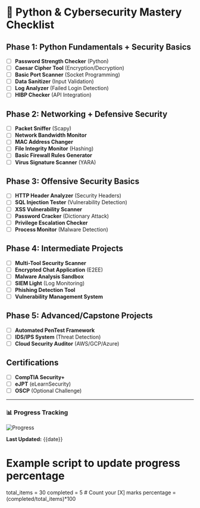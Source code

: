 # 🚀 Python & Cybersecurity Mastery Checklist

## Phase 1: Python Fundamentals + Security Basics
- [ ] **Password Strength Checker** (Python)
- [ ] **Caesar Cipher Tool** (Encryption/Decryption)
- [ ] **Basic Port Scanner** (Socket Programming)
- [ ] **Data Sanitizer** (Input Validation)
- [ ] **Log Analyzer** (Failed Login Detection)
- [ ] **HIBP Checker** (API Integration)

## Phase 2: Networking + Defensive Security
- [ ] **Packet Sniffer** (Scapy)
- [ ] **Network Bandwidth Monitor**
- [ ] **MAC Address Changer**
- [ ] **File Integrity Monitor** (Hashing)
- [ ] **Basic Firewall Rules Generator**
- [ ] **Virus Signature Scanner** (YARA)

## Phase 3: Offensive Security Basics
- [ ] **HTTP Header Analyzer** (Security Headers)
- [ ] **SQL Injection Tester** (Vulnerability Detection)
- [ ] **XSS Vulnerability Scanner**
- [ ] **Password Cracker** (Dictionary Attack)
- [ ] **Privilege Escalation Checker**
- [ ] **Process Monitor** (Malware Detection)

## Phase 4: Intermediate Projects
- [ ] **Multi-Tool Security Scanner**
- [ ] **Encrypted Chat Application** (E2EE)
- [ ] **Malware Analysis Sandbox**
- [ ] **SIEM Light** (Log Monitoring)
- [ ] **Phishing Detection Tool**
- [ ] **Vulnerability Management System**

## Phase 5: Advanced/Capstone Projects
- [ ] **Automated PenTest Framework**
- [ ] **IDS/IPS System** (Threat Detection)
- [ ] **Cloud Security Auditor** (AWS/GCP/Azure)

## Certifications
- [ ] **CompTIA Security+**
- [ ] **eJPT** (eLearnSecurity)
- [ ] **OSCP** (Optional Challenge)

---

### 📊 Progress Tracking
![Progress](https://progress-bar.dev/0/?title=Overall%20Completion)

**Last Updated:** {{date}}

# Example script to update progress percentage
total_items = 30
completed = 5  # Count your [X] marks
percentage = (completed/total_items)*100
